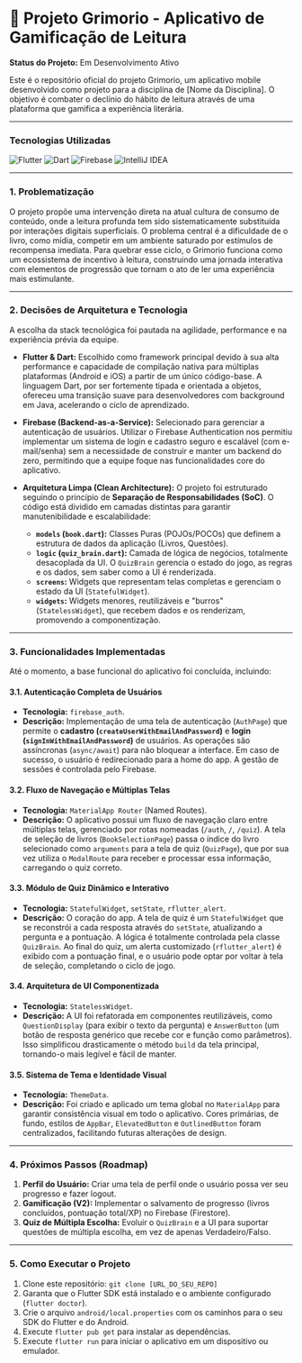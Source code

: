 # 🏰 Projeto Grimorio - Aplicativo de Gamificação de Leitura

**Status do Projeto:** Em Desenvolvimento Ativo

Este é o repositório oficial do projeto Grimorio, um aplicativo mobile desenvolvido como projeto para a disciplina de [Nome da Disciplina]. O objetivo é combater o declínio do hábito de leitura através de uma plataforma que gamifica a experiência literária.

---

### Tecnologias Utilizadas

![Flutter](https://img.shields.io/badge/Flutter-%2302569B.svg?style=for-the-badge&logo=Flutter&logoColor=white)
![Dart](https://img.shields.io/badge/Dart-%230175C2.svg?style=for-the-badge&logo=Dart&logoColor=white)
![Firebase](https://img.shields.io/badge/firebase-%23039BE5.svg?style=for-the-badge&logo=firebase&logoColor=white)
![IntelliJ IDEA](https://img.shields.io/badge/IntelliJIDEA-000000.svg?style=for-the-badge&logo=intellij-idea&logoColor=white)

---

### 1. Problematização

O projeto propõe uma intervenção direta na atual cultura de consumo de conteúdo, onde a leitura profunda tem sido sistematicamente substituída por interações digitais superficiais. O problema central é a dificuldade de o livro, como mídia, competir em um ambiente saturado por estímulos de recompensa imediata. Para quebrar esse ciclo, o Grimorio funciona como um ecossistema de incentivo à leitura, construindo uma jornada interativa com elementos de progressão que tornam o ato de ler uma experiência mais estimulante.

---

### 2. Decisões de Arquitetura e Tecnologia

A escolha da stack tecnológica foi pautada na agilidade, performance e na experiência prévia da equipe.

* **Flutter & Dart:** Escolhido como framework principal devido à sua alta performance e capacidade de compilação nativa para múltiplas plataformas (Android e iOS) a partir de um único código-base. A linguagem Dart, por ser fortemente tipada e orientada a objetos, ofereceu uma transição suave para desenvolvedores com background em Java, acelerando o ciclo de aprendizado.

* **Firebase (Backend-as-a-Service):** Selecionado para gerenciar a autenticação de usuários. Utilizar o Firebase Authentication nos permitiu implementar um sistema de login e cadastro seguro e escalável (com e-mail/senha) sem a necessidade de construir e manter um backend do zero, permitindo que a equipe foque nas funcionalidades core do aplicativo.

* **Arquitetura Limpa (Clean Architecture):** O projeto foi estruturado seguindo o princípio de **Separação de Responsabilidades (SoC)**. O código está dividido em camadas distintas para garantir manutenibilidade e escalabilidade:
    * **`models` (`book.dart`):** Classes Puras (POJOs/POCOs) que definem a estrutura de dados da aplicação (Livros, Questões).
    * **`logic` (`quiz_brain.dart`):** Camada de lógica de negócios, totalmente desacoplada da UI. O `QuizBrain` gerencia o estado do jogo, as regras e os dados, sem saber como a UI é renderizada.
    * **`screens`:** Widgets que representam telas completas e gerenciam o estado da UI (`StatefulWidget`).
    * **`widgets`:** Widgets menores, reutilizáveis e "burros" (`StatelessWidget`), que recebem dados e os renderizam, promovendo a componentização.

---

### 3. Funcionalidades Implementadas

Até o momento, a base funcional do aplicativo foi concluída, incluindo:

#### 3.1. Autenticação Completa de Usuários
- **Tecnologia:** `firebase_auth`.
- **Descrição:** Implementação de uma tela de autenticação (`AuthPage`) que permite o **cadastro (`createUserWithEmailAndPassword`)** e **login (`signInWithEmailAndPassword`)** de usuários. As operações são assíncronas (`async/await`) para não bloquear a interface. Em caso de sucesso, o usuário é redirecionado para a home do app. A gestão de sessões é controlada pelo Firebase.

#### 3.2. Fluxo de Navegação e Múltiplas Telas
- **Tecnologia:** `MaterialApp Router` (Named Routes).
- **Descrição:** O aplicativo possui um fluxo de navegação claro entre múltiplas telas, gerenciado por rotas nomeadas (`/auth`, `/`, `/quiz`). A tela de seleção de livros (`BookSelectionPage`) passa o índice do livro selecionado como `arguments` para a tela de quiz (`QuizPage`), que por sua vez utiliza o `ModalRoute` para receber e processar essa informação, carregando o quiz correto.

#### 3.3. Módulo de Quiz Dinâmico e Interativo
- **Tecnologia:** `StatefulWidget`, `setState`, `rflutter_alert`.
- **Descrição:** O coração do app. A tela de quiz é um `StatefulWidget` que se reconstrói a cada resposta através do `setState`, atualizando a pergunta e a pontuação. A lógica é totalmente controlada pela classe `QuizBrain`. Ao final do quiz, um alerta customizado (`rflutter_alert`) é exibido com a pontuação final, e o usuário pode optar por voltar à tela de seleção, completando o ciclo de jogo.

#### 3.4. Arquitetura de UI Componentizada
- **Tecnologia:** `StatelessWidget`.
- **Descrição:** A UI foi refatorada em componentes reutilizáveis, como `QuestionDisplay` (para exibir o texto da pergunta) e `AnswerButton` (um botão de resposta genérico que recebe cor e função como parâmetros). Isso simplificou drasticamente o método `build` da tela principal, tornando-o mais legível e fácil de manter.

#### 3.5. Sistema de Tema e Identidade Visual
- **Tecnologia:** `ThemeData`.
- **Descrição:** Foi criado e aplicado um tema global no `MaterialApp` para garantir consistência visual em todo o aplicativo. Cores primárias, de fundo, estilos de `AppBar`, `ElevatedButton` e `OutlinedButton` foram centralizados, facilitando futuras alterações de design.

---

### 4. Próximos Passos (Roadmap)

1.  **Perfil do Usuário:** Criar uma tela de perfil onde o usuário possa ver seu progresso e fazer logout.
2.  **Gamificação (V2):** Implementar o salvamento de progresso (livros concluídos, pontuação total/XP) no Firebase (Firestore).
3.  **Quiz de Múltipla Escolha:** Evoluir o `QuizBrain` e a UI para suportar questões de múltipla escolha, em vez de apenas Verdadeiro/Falso.

---

### 5. Como Executar o Projeto

1.  Clone este repositório: `git clone [URL_DO_SEU_REPO]`
2.  Garanta que o Flutter SDK está instalado e o ambiente configurado (`flutter doctor`).
3.  Crie o arquivo `android/local.properties` com os caminhos para o seu SDK do Flutter e do Android.
4.  Execute `flutter pub get` para instalar as dependências.
5.  Execute `flutter run` para iniciar o aplicativo em um dispositivo ou emulador.